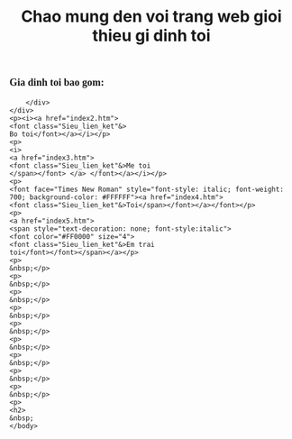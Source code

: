 <html lang="vi">
<head>
    </style>
      <link rel="stylesheet" type="text/css" href="myStyle.css">
</head>
<body>
    <style>
   
    </style>
</style>
    <header>
        <h1>
		<p class="Tieu_de">Chao mung den voi trang web gioi thieu gi dinh toi</p>
    </header>
    <div class="container">
        <div class="gallery">
            <h2><font face="Times New Roman" size="4">Gia dinh toi bao gom:
			</font> </h2>
            

    
        </div>
    </div>
	<p><i><a href="index2.htm">
	<font class="Sieu_lien_ket"&>
	Bo toi</font></a></i></p>
	<p>
	<i>
	<a href="index3.htm">
	<font class="Sieu_lien_ket"&>Me toi
	</span></font> </a> </font></a></i></p>
	<p>
	<font face="Times New Roman" style="font-style: italic; font-weight: 700; background-color: #FFFFFF"><a href="index4.htm">
	<font class="Sieu_lien_ket"&>Toi</span></font></a></font></p>
	<p>
	<a href="index5.htm">
	<span style="text-decoration: none; font-style:italic">
	<font color="#FF0000" size="4">
	<font class="Sieu_lien_ket"&>Em trai 
	toi</font></font></span></a></p>
	<p>
	&nbsp;</p>
	<p>
	&nbsp;</p>
	<p>
	&nbsp;</p>
	<p>
	&nbsp;</p>
	<p>
	&nbsp;</p>
	<p>
	&nbsp;</p>
	<p>
	&nbsp;</p>
	<p>
	&nbsp;</p>
	<p>
	&nbsp;</p>
	<p>
	<h2>
	&nbsp;
	</body>
</html>
